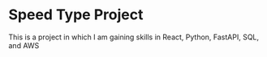 # Speed Type Project
 This is a project in which I am gaining skills in React, Python, FastAPI, SQL, and AWS

